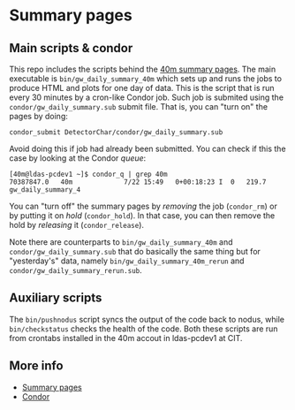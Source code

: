 # Summary pages

## Main scripts & condor

This repo includes the scripts behind the [40m summary pages](https://nodus.ligo.caltech.edu:30889/detcharsummary/). The main executable is `bin/gw_daily_summary_40m` which sets up and runs the jobs to produce HTML 
and plots for one day of data. This is the script that is run every 30 minutes 
by a cron-like Condor job. Such job is submited using the 
`condor/gw_daily_summary.sub` submit file. That is, you can "turn on" the pages 
by doing:

```
condor_submit DetectorChar/condor/gw_daily_summary.sub
```

Avoid doing this if job had already been submitted. You can check if this the 
case by looking at the Condor *queue*:

```
[40m@ldas-pcdev1 ~]$ condor_q | grep 40m
70387847.0   40m             7/22 15:49   0+00:18:23 I  0   219.7 gw_daily_summary_4
```

You can "turn off" the summary pages by *removing* the job (`condor_rm`) or by 
putting it on *hold* (`condor_hold`). In that case, you can then remove the hold by
*releasing* it (`condor_release`).

Note there are counterparts to `bin/gw_daily_summary_40m` and `condor/gw_daily_summary.sub` 
that do basically the same thing but for "yesterday's" data, namely `bin/gw_daily_summary_40m_rerun` 
and `condor/gw_daily_summary_rerun.sub`.

## Auxiliary scripts

The `bin/pushnodus` script syncs the output of the code back to nodus, while 
`bin/checkstatus` checks the health of the code. Both these scripts are run from 
crontabs installed in the 40m accout in ldas-pcdev1 at CIT.

## More info

- [Summary pages](https://wiki-40m.ligo.caltech.edu/DailySummaryHelp)
- [Condor](http://research.cs.wisc.edu/htcondor/manual/)
